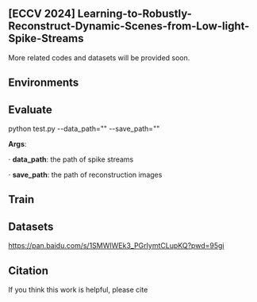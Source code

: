 ## [ECCV 2024] Learning-to-Robustly-Reconstruct-Dynamic-Scenes-from-Low-light-Spike-Streams

More related codes and datasets will be provided soon.

## Environments



## Evaluate
python test.py --data_path="" --save_path=""

**Args**:

$\cdot$ **data_path**: the path of spike streams

$\cdot$ **save_path**: the path of reconstruction images

## Train



## Datasets
https://pan.baidu.com/s/1SMWIWEk3_PGrIymtCLupKQ?pwd=95gi



## Citation

If you think this work is helpful, please cite

